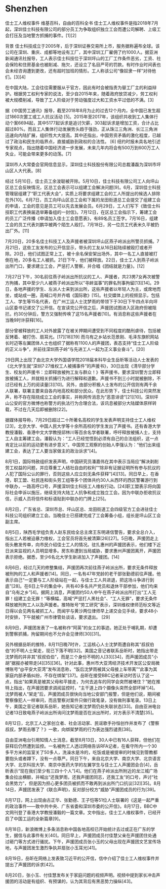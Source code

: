 # Shenzhen
佳士工人维权事件
维基百科，自由的百科全书
佳士工人维权事件是指2018年7月起，深圳佳士科技有限公司的部分员工为争取组织独立工会而遭公司解聘、上级工会打压及当地警方抓捕的事件。[1][2]

背景
佳士科技成立于2005年，后于深圳证券交易所上市，服务据称遍布全球。该公司在深圳、重庆、成都等地设有工厂，其中深圳工厂雇佣了约1000人。据亚洲新闻通讯社报导，工人表示佳士科技位于深圳坪山的工厂工作条件恶劣，工资、社会保险和住房基金也被削减、拖欠，还设立了名目严苛的罚款。有时作业时间表也会未经咨询遭到更改，还有超时加班的情形。工人称该公司“像奴隶一样”对待他们。[3][4]

在中国大陆，工会往往需要服从于官方，因此有时会被指责为替工厂主的利益辩护。根据劳工权利专家的说法，至少自2015年来，随着政府放贷减少，劳工权利被大规模削减，导致了工人阶级对于劳动强度过大和工资水平过低的不满。[3]

据《中国劳工通讯》报导，截至2018年8月为止的过去12个月内，全中国已发生超过1860次罢工或工人抗议活动 [5]。2015年至2017年，该组织共收到工人集体行动个案6694起，其中5177起诉求是追讨欠薪，303起诉求是增加工资，合计占比超过80%。而且工人集体行动发展势头趋于强劲，正从珠江三角洲、长江三角洲迅速向内陆扩展，组织性大大提高。其中还指出，中国劳资矛盾的激化程度，已越过了政治和民生的临界点，直接威胁到政权的合法性。 [6] 纽约时报未具名地引述专家观点，指出随着中国经济进一步发展，未来几年内将会有500万到600万工人失业，可能会带来更多的动荡。[7]

深圳市人大常委会官网信息显示，深圳佳士科技股份有限公司总裁潘磊为深圳市坪山区人大代表。[8]

经过
5月10日，佳士员工余浚聪被开除。5月10日，佳士科技有限公司工人向坪山区总工会反映情况，区总工会表示可以组建工会解决问题[9]。6月，深圳佳士科技管理层组建了“职工代表大会”，实质上将要求组建工会的工人所提出的候选人排除在外[10]。6月7日，员工向坪山区总工会和下属的龙田街道总工会提交了组建工会的申请，工会的意见是员工可以先去发展会员。6月29日，工人们写下《致佳士科技职工代表换届选举筹备组的一封信》。7月12日，在区总工会指示下，筹建工会的员工广泛传播《申请加入佳士工会意愿表》，有89名员工签字。7月16日，组建工会的员工代表刘鹏华被两个陌生人殴打。7月18日，另一位员工代表米久平被扔出厂外。[11]

7月20日，20多名佳士科技工人及声援者被深圳坪山区燕子岭派出所警员抓捕。7月21日，这些工友发布的公开信显示，带头的工友从16日起陆续被殴打或者开除。20日，他们试图正常上工，被十余名保安架出场外，其中一名工人直接被打倒在地，20多名工人被抓。21日下午，他们被释放。22日，佳士工人到燕子岭派出所门口，要求建立工会，严惩打人警察，并合唱《团结就是力量》。[12]

7月27日下午，30名前往燕子岭派出所抗议的工人、声援者，共23男7女再次被警方拘捕，其中至少六人被燕子岭派出所以“寻衅滋事”的罪名刑事拘留[13][14]。29日，各地声援的学生、左派人士来到派出所，这些声援者以年轻人为主，或席地而坐，或站成一圈，高喊口号并齐唱《国际歌》[15]。社交媒体上的视频显示，包括工人、学生等15名代表，在广州工运人士沈梦雨的带领下于30日下午四点半向坪山区委书记递交了公开信。在宣读完公开信之后，声援团试图进入区政府但被阻拦。约30分钟后，警方又强制传唤了这15名声援者[10]。有消息称这些声援者在当晚9时许获释[16]。

部分曾被释放的工人对外披露了在被关押期间遭受到不同程度的酷刑虐待，包括被反铐着、被打伤、扇耳光。[17][18][19] 而乌有之乡站长范景刚、毛泽东旗帜网站长时迈等左翼团体人士也组织了据称有1100人的声援团，表态支持“佳士工人阶级的正义斗争”，并前往深圳燕子岭“与先进工人一起为正义事业奋斗”。[20]

29日网上出现了由北京大学外国语学院2018届本科毕业生岳昕等活动人士发表的《北大学生就“深圳7·27维权工人被捕事件”的声援书》，30日出现《清华部分学生、校友的声援书：立即释放被拘工友与群众！》等声援书，要求深圳警方立即释放被捕工人，并就相关抓捕行为进行解释和道歉。声援书不到三小时就被删除，不过已经有上万的阅读量[3][10]。另外，由部分积极人士发布的公开信则有两千余人联署，联署主要来自各内地高校和部分民众。在此形势下，佳士科技公司突然发声，称不存在阻挠成立工会的事实，并称网传消息为“恶意诽谤”[21][10]。深圳坪山公安的官方微博也称警方的执法行为合理合法，该讯息被部分大陆媒体原样转载，不过在几天后即被删除[22]。

据媒体报导称，7月29日超过二十所著名高校的学生发表声明支持佳士工人维权[23]，北京大学、中国人民大学等十余所高校的学生发出了声援书。还有香港大学教授潘毅、香港中文大学教授邱林川等百余名学者联署，呼吁释放被捕人士，支持工人自主筹建工会。潘毅认为：“工人已经觉悟到必须有自己的合法组织，这一点肯定比以前的运动更有进步意义”。中国劳工观察的创始人李强认为：“他们出来组建工会，表达了工人要当家做主的政治诉求”[4]。

8月1日，国际特赦组织发表声明，中国研究员潘嘉伟在其中表示当局应“解决剥削劳工权益的问题，并应尊重工人结社自由的权利”“除非有证据证明所有参与抗议的人犯了国际公认的罪行，否则这些人应立刻无条件获释”[4][13]。同日早上，在香港，职工盟、社民连和街头劳工组等多个团体共约30人从西环的西区警署游行到中联办，一路高呼口号，声援深圳佳士科技工人维权行动。[24]职工盟表示将向国际社会申诉以施压，继续支持大陆工人抗争和成立独立工会。因为中联办拒收抗议信，示威人员将信件和标语贴到中联办的门牌上[25]。

8月2日，广东省总、深圳市总、坪山区总、龙田街道工会四级官方工会进驻佳士科技公司组织建立工会。当晚佳士已搭建完成了工会筹备小组，组长是坪山区工会副主席。

8月5日，陕西毛学组负责人赵东民给全总主席王东明递信警告，要求全总介入，指出工人若被迫暴力维权，工会官员将首先被清算[26][27]。5日晚，声援团走上街头散发传单，向市民介绍佳士工人的情况。驻扎惠州的声援团表示，他们楼下近日派来监视的人员明显增多。房东称遭到当局威胁，要求惠州声援团离开，声援团表示拒绝。据悉，至少6名北大学生新进加入了声援团。[14]

8月6日，经过几天的修整集结，声援团再次前往燕子岭派出所，要求无条件释放被刑拘的工人和声援者[14]。同日，一名有47年党龄的老干部张勤德前往声援。他表示自己“一定要与工人阶级站在一起，与佳士工人共进退，把这场斗争进行到底”[28]。在6日上午的集会中，共有40多名共产党员和退休干部参加，他们均来自“乌有之乡”[4]。据网上消息，声援团约50人中午在燕子岭派出所打出“工人无罪！组建工会无罪！”等横幅，高喊“严惩打人黑社会”、“工人无罪”，要求无条件释放被刑拘工人以及声援者。推特账号“劳工研究”表示，深圳维权律师范标文等近日得以会见两名被抓工人，而闻宇与黄沙两位律师早上递交会见手续，要求48小时安排，下午就被广州市律管处谈话，要求退出。 [29]

8月9日，声援团发表了一名被称作“阿英”的女工的事迹。她正处于哺乳期，却遭到警察抓捕，拘留期间也不允许会见律师[30][31]。

另外根据岳昕的推特，8月11日晚7时许，工运核心人士沈梦雨遭自称其“叔叔伯伯”的不明人士架走，现已下落不明[32]。美国之音记者联系岳昕时，她指出带走沈梦雨的并非其“叔叔伯伯”，而是三个身份不明的人[33][34]，而声援团成员“小胡”据报亦被带走[4][35][36]。针对此事，惠州市大亚湾经济技术开发区公安局微博账号“@平安大亚湾”发布消息称，“饭后沈梦雨被其父母接上车带离”“此事为其家庭内部矛盾纠纷，不存在绑架”[37]。岳昕在接受BBC记者采访时否认了这一点，指出“如果真是被其父母和平接走，为何去追车的同学会突然被堵住？”她在推特上指出，在声援团要求调阅监控时，“主干道上四个摄像头突然全部坏掉”[4]。沈梦雨被人“架走”后，声援团成员很快向当地公安部门报警，但是他们说，期间被警察像犯人一样审问，而且警察对案件只做行政笔录，没有做刑事笔录。13日上午，美国之音记者联系岳昕，她告知记者沈梦雨仍处失联状态[33]。自由亚洲电台记者13日致电燕子岭派出所询问沈梦雨是否在派出所时，对方表示不清楚[35]。

8月12日，北京工人之家创立者、社会活动家、民谣歌手孙恒创作并发布了《警察叔叔，梦雨去哪了？》一歌，向绑架梦雨的行为表达强烈谴责[38]。

自由亚洲电台引用知情人士消息，截至8月13日，30人中已有16人获释，但他们在获释后仍然遭到监控。一名被拘工人透过网络告诉RFA记者，在看守所内一个30多平方米的监室关了50多人，洗澡水是冷的，吃饭或是被提审的时候见到管教都要抱头或者蹲下，没有一点尊严。同日下午，来自北京大学、南京大学、北京语言大学、北京科技大学、南京中医药大学的左翼学生与佳士工人声援团会合[4]，岳昕表示“现在我们至少有三四十个人”[4]。他们在燕子岭派出所附近的龙江城广场集会拉出横额，并喊出“还我梦雨，还我声援团同志，还我工友”的口号，声讨“社会黑势力”，但是因为担心更多团员被抓而不敢再到派出所门口抗议[32][35]。8月14日，声援团发表了《联合声明》，反对部分校方“威胁”声援团成员的行为[39]。

8月17日，网上出现由古正华、张勤德、王子恺等51位人士联署的《这是一起严重的政治事件——致中共中央、广东省委和深圳市委的公开信》。8月17日，BBC中文网刊登了香港大学教授潘毅的一篇文章。文中指出，佳士工人维权事件，已经开启了中国工运的全新篇章[9]。

8月18日，新浪微博上多条消息称中国各地高校已开始统计去过或正在广东的学生，据信与此事件有关[40]。同日早上，声援团成员付佳慧父亲在声援团住处通过砸门等方式进行骚扰。下午，声援团成员张小玉的父母出现在声援团文艺宣传场地，与声援团发生激烈争执并扇张小玉耳光[41]。

8月19日，岳昕在网络上发表致习近平的公开信，信中介绍了佳士工人维权事件并提出了声援团的诉求[42]。

8月20日，张小玉、付佳慧发布关于家庭问题的视频声明。视频中提到家长冲击声援团的活动是有组织、有预谋的，认为其背后有黑恶势力操纵[43]。


